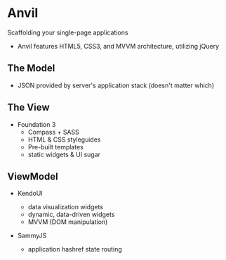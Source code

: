 Anvil
=====

Scaffolding your single-page applications

* Anvil features HTML5, CSS3, and MVVM architecture, utilizing jQuery

## The Model

* JSON provided by server's application stack (doesn't matter which)


## The View

* Foundation 3
  * Compass + SASS
  * HTML & CSS styleguides
  * Pre-built templates
  * static widgets & UI sugar


## ViewModel

* KendoUI
  * data visualization widgets
  * dynamic, data-driven widgets
  * MVVM (DOM manipulation)

* SammyJS
  * application hashref state routing